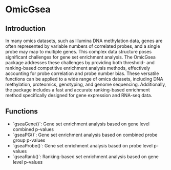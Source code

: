 # OmicGsea

## Introduction
In many omics datasets, such as Illumina DNA methylation data, genes are often represented by variable numbers of correlated probes, and a single probe may map to multiple genes. This complex data structure poses significant challenges for gene set enrichment analysis. The OmicGsea package addresses these challenges by providing both threshold- and ranking-based competitive enrichment analysis methods, effectively accounting for probe correlation and probe number bias. These versatile functions can be applied to a wide range of omics datasets, including DNA methylation, proteomics, genotyping, and genome sequencing. Additionally, the package includes a fast and accurate ranking-based enrichment method specifically designed for gene expression and RNA-seq data.

## Functions

<ul>
<li>`gseaGene()`:  Gene set enrichment analysis based on gene level combined p-values</li>
<li>`gseaPG()`:  Gene set enrichment analysis based on combined probe group p-values</li>
<li>`gseaProbe()`:  Gene set enrichment analysis based on probe level p-values</li>
<li>`gseaRank()`:  Ranking-based set enrichment analysis based on gene level p-values</li>
</ul>
